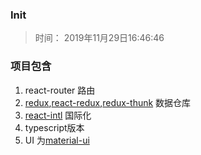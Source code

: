 ### Init
> 时间： 2019年11月29日16:46:46

### 项目包含
1. react-router 路由
2. [redux](https://redux.js.org/introduction/getting-started),[react-redux](https://react-redux.js.org/introduction/quick-start),[redux-thunk](https://github.com/reduxjs/redux-thunk) 数据仓库
3. [react-intl](https://github.com/formatjs/react-intl) 国际化
4. typescript版本
5. UI 为[material-ui](https://material-ui.com/)
